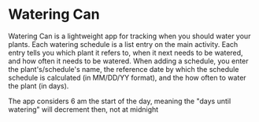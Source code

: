 # Watering Can

Watering Can is a lightweight app for tracking when you should water your plants. Each
watering schedule is a list entry on the main activity. Each entry tells you which plant it
refers to, when it next needs to be watered, and how often it needs to be watered. When adding
a schedule, you enter the plant's/schedule's name, the reference date by which the schedule
schedule is calculated (in MM/DD/YY format), and the how often to water the plant (in days).

The app considers 6 am the start of the day, meaning the "days until watering" will decrement
then, not at midnight 
